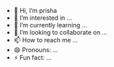 - 👋 Hi, I’m prisha
- 👀 I’m interested in ...
- 🌱 I’m currently learning ...
- 💞️ I’m looking to collaborate on ...
- 📫 How to reach me ...
- 😄 Pronouns: ...
- ⚡ Fun fact: ...

<!---
Cjenaa/Cjenaa is a ✨ special ✨ repository because its `README.md` (this file) appears on your GitHub profile.
You can click the Preview link to take a look at your changes.
--->
